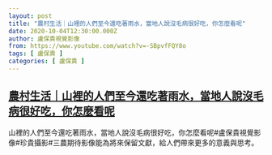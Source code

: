 ```yaml
---
layout: post
title: "農村生活｜山裡的人們至今還吃著雨水，當地人說沒毛病很好吃，你怎麼看呢"
date: 2020-10-04T12:30:00.000Z
author: 盧保貴視覺影像
from: https://www.youtube.com/watch?v=-SBpvfFQY8o
tags: [ 盧保貴 ]
categories: [ 盧保貴 ]
---
```

<!--1601814600000-->
[農村生活｜山裡的人們至今還吃著雨水，當地人說沒毛病很好吃，你怎麼看呢](https://www.youtube.com/watch?v=-SBpvfFQY8o)
------

<div>
山裡的人們至今還吃著雨水，當地人說沒毛病很好吃，你怎麼看呢#盧保貴視覺影像#珍貴攝影#三農期待影像能為將來保留文獻，給人們帶來更多的意義與思考。
</div>
